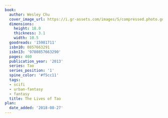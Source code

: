```yaml
---
book:
  author: Wesley Chu
  cover_image_url: https://i.gr-assets.com/images/S/compressed.photo.goodreads.com/books/1361886088l/15981711._SY160_.jpg
  dimensions:
    height: 18.0
    thickness: 3.1
    width: 10.5
  goodreads: '15981711'
  isbn10: 0857663291
  isbn13: '9780857663290'
  pages: 460
  publication_year: '2013'
  series: Tao
  series_position: '1'
  spine_color: '#f5cc11'
  tags:
  - scifi
  - urban-fantasy
  - fantasy
  title: The Lives of Tao
plan:
  date_added: '2018-08-27'
---
```

